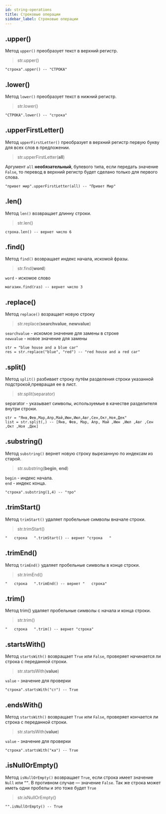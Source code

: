```yaml
---
id: string-operations
title: Строковые операции
sidebar_label: Строковые операции
---
```

## .upper()
Метод `upper()` преобразует текст в верхний регистр.
>str.upper()
```
"строка".upper() -- "СТРОКА"
```

## .lower()
Метод `lower()` преобразует текст в нижний регистр.
>str.lower()
```
"СТРОКА".lower() -- "строка"
```

## .upperFirstLetter()
Метод `upperFirstLetter()` преобразует в верхний регистр первую букву для всех слов в предложении. 
>str.upperFirstLetter(**all**)

Аргумент `all` **необязательный**, булевого типа, если передать значение `False`, то перевод в верхний регистр будет сделано только для первого слова. 
```
"привет мир".upperFirstLetter(all) -- "Привет Мир"
```

## .len()
Метод `len()` возвращает длинну строки.
>str.len()
```
строка.len() -- вернет число 6
```

## .find()
Метод `find()` возвращает индекс начала, искомой фразы.
>str.find(**word**)

`word` - искомое слово
```
магазин.find(газ) -- вернет число 3
```

## .replace()
Метод `replace()` возращает новую строку
>str.replace(**searchvalue**, **newvalue**)

`searchvalue` - искомое значение для замены в строке  
`newvalue` - новое значение для замены
```
str = "blue house and a blue car"
res = str.replace("blue", "red") -- "red house and a red car"
```

## .split()
Метод `split()` разбивает строку путём разделения строки указанной подстрокой,превращая ее в лист.
>str.split(separator)

separator - указывает символы, используемые в качестве разделителя внутри строки.
```
str = "Янв,Фев,Мар,Апр,Май,Июн,Июл,Авг,Сен,Окт,Ноя,Дек"
list = str.split(,) -- [Янв, Фев, Мар, Апр, Май ,Июн ,Июл ,Авг ,Сен ,Окт ,Ноя ,Дек]
```

## .substring()
Метод `substring()` вернет новую строку вырезанную по индексам из старой.
>str.substring(**begin**, **end**)

`begin` - индекс начала.  
`end` - индекс конца.
```
"строка".substring(1,4) -- "тро"
```

## .trimStart()
Метод `trimStart()` удаляет пробельные символы вначале строки.
>str.trimStart()

```
"   строка   ".trimStart() -- вернет "строка   "
```

## .trimEnd()
Метод `trimEnd()` удаляет пробельные символы в конце строки.
>str.trimEnd()

```
"   строка   ".trimEnd() -- вернет "   строка"
```

## .trim()
Метод trim() удаляет пробельные символы с начала и конца строки.
>str.trim()

```
"   строка   ".trim() -- вернет "строка"
```

## .startsWith()
Метод `startsWith()` возвращает `True` или `False`, проверяет начинается ли строка с переданной строки.
>str.startsWith(**value**)

`value` - значение для проверки
```
"строка".startsWith("ст") -- True
```

## .endsWith()
Метод `startsWith()` возвращает `True` или `False`, проверяет кончается ли строка с переданной строки.
>str.startsWith(**value**)

`value` - значение для проверки
```
"строка".startsWith("ка") -- True
```

## .isNullOrEmpty()
Метод `isNullOrEmpty()` возвращает `True`, если строка имеет значение `Null` или `””`. В противном случае — значение `False`.
Так же строка может иметь одни пробелы и это тоже будет `True`
>str.isNullOrEmpty()

```
"".isNullOrEmpty() -- True
```